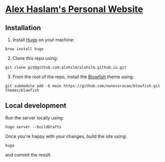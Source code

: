# [Alex Haslam's Personal Website](https://alxhslm.github.io/)

## Installation

1. Install [Hugo](https://gohugo.io/) on your machine:

```
brew install hugo
```

2. Clone this repo using:

```
git clone git@github.com:alxhslm/alxhslm.github.io.git
```

3. From the root of the repo, install the [Blowfish](https://blowfish.page/) theme using:

```
git submodule add -b main https://github.com/nunocoracao/blowfish.git themes/blowfish
```

## Local development

Run the server locally using:

```
hugo server --buildDrafts
```

Once you're happy with your changes, build the site using:

```
hugo
```

and commit the result.
